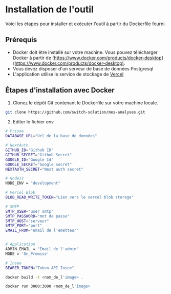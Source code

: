 # Installation de l'outil

Voici les étapes pour installer et exécuter l'outil à partir du Dockerfile fourni.

## Prérequis

- Docker doit être installé sur votre machine. Vous pouvez télécharger Docker à partir de [https://www.docker.com/products/docker-desktop](https://www.docker.com/products/docker-desktop).
- Vous devez disposer d'un serveur de base de données Postgresql
- L'application utilise le service de stockage de [Vercel](https://vercel.com/docs/storage/vercel-blob)

## Étapes d'installation avec Docker

1. Clonez le dépôt Git contenant le Dockerfile sur votre machine locale.

```bash
git clone https://github.com/switch-solution/mes-analyses.git
```

2. Editer le fichier env

```bash
# Prisma
DATABASE_URL="Url de la base de données"

# NextAuth
GITHUB_ID="Github ID"
GITHUB_SECRET="Github Secret"
GOOGLE_ID="Google Id"
GOOGLE_SECRET="Google secret"
NEXTAUTH_SECRET="Next auth secret"

# NodeJs
NODE_ENV = "development"

# Vercel Blob
BLOB_READ_WRITE_TOKEN="Lien vers le vercel blob storage"

# SMTP
SMTP_USER="user smtp"
SMTP_PASSWORD="mot de passe"
SMTP_HOST="serveur"
SMTP_PORT="port"
EMAIL_FROM="email de l'emetteur"


# Application
ADMIN_EMAIL = "Email de l'admin"
MODE = 'On_Premise'

# Insee
BEARER_TOKEN="Token API Insee"


```




```bash
docker build -t <nom_de_l'image> .
```

```bash
docker run 3000:3000 <nom_de_l'image>      
```


